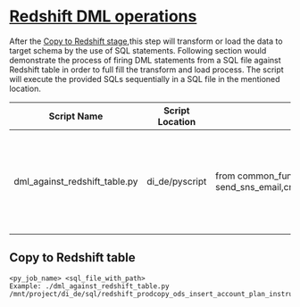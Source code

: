 # [Redshift DML operations](https://confluence.fngn.com/display/DA/Redshift+DML+operations)
After the [Copy to Redshift stage](../master/CopyToRSStage_README.md),this step will transform or load the data to target schema by the use of SQL statements. 
Following section would demonstrate the process of firing DML statements from a SQL file against Redshift table in order to full fill  the transform and load process. 
The script will execute the provided SQLs sequentially in a SQL file in the mentioned location.

| Script Name | Script Location | Sub Module | Purpose |
| ------------|-----------------|------------|---------|
| dml_against_redshift_table.py | di_de/pyscript | from common_function import send_sns_email,create_dir_tree,change_dir_tree_perm | Run the SQL or SQL commands sequentially mentioned in the SQL file against Redshift table |

## Copy to Redshift table
```
<py_job_name> <sql_file_with_path>
Example: ./dml_against_redshift_table.py /mnt/project/di_de/sql/redshift_prodcopy_ods_insert_account_plan_instrument.sql
```
